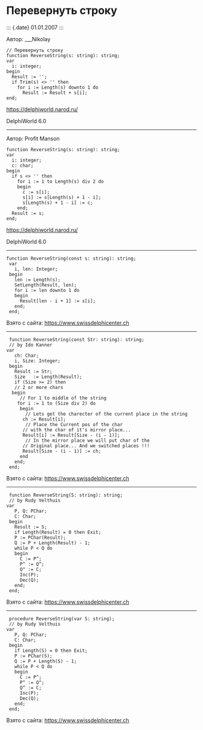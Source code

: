 Перевернуть строку
==================

::: {.date}
01.01.2007
:::

Автор: \_\_\_Nikolay

    // Перевернуть строку
    function ReverseString(s: string): string;
    var
      i: integer;
    begin
      Result := '';
      if Trim(s) <> '' then
        for i := Length(s) downto 1 do
          Result := Result + s[i];
    end;

<https://delphiworld.narod.ru/>

DelphiWorld 6.0

------------------------------------------------------------------------

Автор: Profit Manson

    function ReverseString(s: string): string;
    var
      i: integer;
      c: char;
    begin
      if s <> '' then
        for i := 1 to Length(s) div 2 do
        begin
          c := s[i];
          s[i] := s[Length(s) + 1 - i];
          s[Length(s) + 1 - i] := c;
        end;
      Result := s;
    end;

<https://delphiworld.narod.ru/>

DelphiWorld 6.0

------------------------------------------------------------------------

    function ReverseString(const s: string): string;
     var
       i, len: Integer;
     begin
       len := Length(s);
       SetLength(Result, len);
       for i := len downto 1 do
       begin
         Result[len - i + 1] := s[i];
       end;
     end;

Взято с сайта: <https://www.swissdelphicenter.ch>

------------------------------------------------------------------------

     function ReverseString(const Str: string): string;
     // by Ido Kanner 
    var
       ch: Char;
       i, Size: Integer;
     begin
       Result := Str;
       Size   := Length(Result);
       if (Size >= 2) then
       // 2 or more chars 
      begin
         // For 1 to middle of the string 
        for i := 1 to (Size div 2) do
         begin
           // Lets get the charecter of the current place in the string 
          ch := Result[i];
           // Place the Current pos of the char 
          // with the char of it's mirror place... 
          Result[i] := Result[Size - (i - 1)];
           // In the mirror place we will put char of the 
          // Original place... And we switched places !!! 
          Result[Size - (i - 1)] := ch;
         end
       end;
     end;

Взято с сайта: <https://www.swissdelphicenter.ch>

------------------------------------------------------------------------

     function ReverseString(S: string): string;
     // by Rudy Velthuis 
    var
       P, Q: PChar;
       C: Char;
     begin
       Result := S;
       if Length(Result) = 0 then Exit;
       P := PChar(Result);
       Q := P + Length(Result) - 1;
       while P < Q do
       begin
         C := P^;
         P^ := Q^;
         Q^ := C;
         Inc(P);
         Dec(Q);
       end;
     end;

Взято с сайта: <https://www.swissdelphicenter.ch>

------------------------------------------------------------------------

     procedure ReverseString(var S: string);
     // by Rudy Velthuis 
    var
       P, Q: PChar;
       C: Char;
     begin
       if Length(S) = 0 then Exit;
       P := PChar(S);
       Q := P + Length(S) - 1;
       while P < Q do
       begin
         C := P^;
         P^ := Q^;
         Q^ := C;
         Inc(P);
         Dec(Q);
       end;
     end;

Взято с сайта: <https://www.swissdelphicenter.ch>
